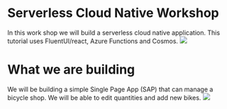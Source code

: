 # Serverless Cloud Native Workshop
In this work shop we will build a serverless cloud native application. This tutorial uses FluentUI/react, Azure Functions and Cosmos.
<img src="https://github.com/usri/ServerlessCloudNativeWorkshop/blob/master/Docs/arch.png?raw=true"/>

# What we are building
We will be building a simple Single Page App (SAP) that can manage a bicycle shop. We will be able to edit quantities and add new bikes.
<img src="https://github.com/usri/ServerlessCloudNativeWorkshop/blob/master/Docs/screen.png?raw=true"/>




